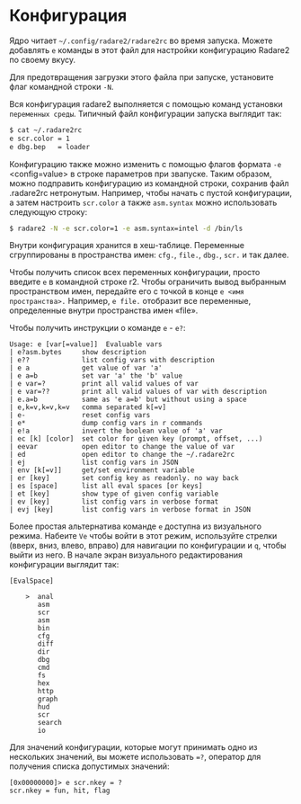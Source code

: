 # Конфигурация

Ядро читает `~/.config/radare2/radare2rc` во время запуска. Можете добавлять `е` команды в этот файл для настройки конфигурацию Radare2 по своему вкусу.

Для предотвращения загрузки этого файла при запуске, установите флаг командной строки `-N`.

Вся конфигурация radare2 выполняется с помощью команд установки `переменных среды`. Типичный файл конфигурации запуска выглядит так:
```sh
$ cat ~/.radare2rc
e scr.color = 1
e dbg.bep   = loader
```
Конфигурацию также можно изменить с помощью флагов формата `-е` <config=value> в строке параметров при звапуске. Таким образом, можно подправить конфигурацию из командной строки, сохранив файл .radare2rc нетронутым. Например, чтобы начать с пустой конфигурации, а затем настроить `scr.color` а также `asm.syntax` можно использовать следующую строку:
```sh
$ radare2 -N -e scr.color=1 -e asm.syntax=intel -d /bin/ls
```
Внутри конфигурация хранится в хеш-таблице. Переменные сгруппированы в пространства имен: `cfg.`, `file.`, `dbg.`, `scr.` и так далее.

Чтобы получить список всех переменных конфигурации, просто введите `е` в командной строке r2. Чтобы ограничить вывод выбранным пространством имен, передайте его с точкой в конце `е <имя пространства>.` Например, `е file.` отобразит все переменные, определенные внутри пространства имен «file».

Чтобы получить инструкции о команде `e` - `e?`:

```
Usage: e [var[=value]]  Evaluable vars
| e?asm.bytes     show description
| e??             list config vars with description
| e a             get value of var 'a'
| e a=b           set var 'a' the 'b' value
| e var=?         print all valid values of var
| e var=??        print all valid values of var with description
| e.a=b           same as 'e a=b' but without using a space
| e,k=v,k=v,k=v   comma separated k[=v]
| e-              reset config vars
| e*              dump config vars in r commands
| e!a             invert the boolean value of 'a' var
| ec [k] [color]  set color for given key (prompt, offset, ...)
| eevar           open editor to change the value of var
| ed              open editor to change the ~/.radare2rc
| ej              list config vars in JSON
| env [k[=v]]     get/set environment variable
| er [key]        set config key as readonly. no way back
| es [space]      list all eval spaces [or keys]
| et [key]        show type of given config variable
| ev [key]        list config vars in verbose format
| evj [key]       list config vars in verbose format in JSON
```

Более простая альтернатива команде `e` доступна из визуального режима. Набеите `Ve` чтобы войти в этот режим, используйте стрелки (вверх, вниз, влево, вправо) для навигации по конфигурации и `q`, чтобы выйти из него. В начале экран визуального редактирования конфигурации выглядит так:

```
[EvalSpace]

    >  anal
       asm
       scr
       asm
       bin
       cfg
       diff
       dir
       dbg
       cmd
       fs
       hex
       http
       graph
       hud
       scr
       search
       io
```

Для значений конфигурации, которые могут принимать одно из нескольких значений, вы можете использовать `=?`, оператор для получения списка допустимых значений:

```
[0x00000000]> e scr.nkey = ?
scr.nkey = fun, hit, flag
```
